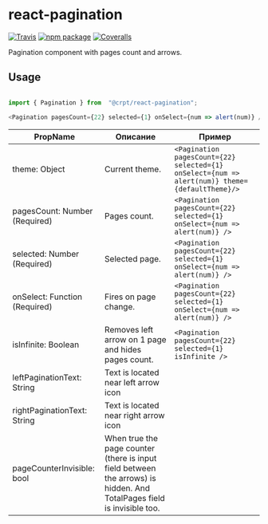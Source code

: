 # react-pagination

[![Travis][build-badge]][build]
[![npm package][npm-badge]][npm]
[![Coveralls][coveralls-badge]][coveralls]

Pagination component with pages count and arrows.

## Usage

```javascript

import { Pagination } from  "@crpt/react-pagination";

<Pagination pagesCount={22} selected={1} onSelect={num => alert(num)} />

```

| PropName | Описание | Пример |
|---|---|---|
| theme: Object | Current theme. |`<Pagination pagesCount={22} selected={1} onSelect={num => alert(num)} theme={defaultTheme}/>`  |
| pagesCount: Number (Required) | Pages count. |  `<Pagination pagesCount={22} selected={1} onSelect={num => alert(num)} />` |
| selected: Number (Required) | Selected page. |  `<Pagination pagesCount={22} selected={1} onSelect={num => alert(num)} />` |
| onSelect: Function (Required) | Fires on page change. |  `<Pagination pagesCount={22} selected={1} onSelect={num => alert(num)} />` |
| isInfinite: Boolean | Removes left arrow on 1 page and hides pages count. |  `<Pagination pagesCount={22} selected={1} isInfinite />` |
| leftPaginationText: String| Text is located near left arrow icon | |
| rightPaginationText: String| Text is located near right arrow icon | |
| pageCounterInvisible: bool | When true the page counter (there is input field between the arrows) is hidden. And TotalPages field is invisible too. | |




[build-badge]: https://img.shields.io/travis/user/repo/master.png?style=flat-square
[build]: https://travis-ci.org/user/repo

[npm-badge]: https://img.shields.io/npm/v/npm-package.png?style=flat-square
[npm]: https://www.npmjs.org/package/npm-package

[coveralls-badge]: https://img.shields.io/coveralls/user/repo/master.png?style=flat-square
[coveralls]: https://coveralls.io/github/user/repo

